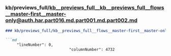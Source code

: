 ### kb/previews_full/kb__previews_full__kb__previews_full__flows__master-first__master-only@auth.har.part016.md.part001.md.part002.md

```md
### kb/previews_full/kb__previews_full__flows__master-first__master-only@auth.har.part016.md.part001.md (part 002)

```md
     "lineNumber": 0,
                            "columnNumber": 4732
                     
```

```

```
